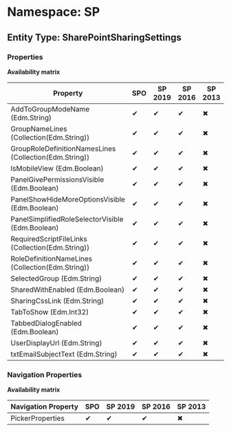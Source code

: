 # Namespace: SP

## Entity Type: SharePointSharingSettings

### Properties

**Availability matrix**

Property | SPO | SP 2019 | SP 2016 | SP 2013
----------|-----|---------|---------|--------
AddToGroupModeName (Edm.String) | ✔ | ✔ | ✔ | ✖
GroupNameLines (Collection(Edm.String)) | ✔ | ✔ | ✔ | ✖
GroupRoleDefinitionNamesLines (Collection(Edm.String)) | ✔ | ✔ | ✔ | ✖
IsMobileView (Edm.Boolean) | ✔ | ✔ | ✔ | ✖
PanelGivePermissionsVisible (Edm.Boolean) | ✔ | ✔ | ✔ | ✖
PanelShowHideMoreOptionsVisible (Edm.Boolean) | ✔ | ✔ | ✔ | ✖
PanelSimplifiedRoleSelectorVisible (Edm.Boolean) | ✔ | ✔ | ✔ | ✖
RequiredScriptFileLinks (Collection(Edm.String)) | ✔ | ✔ | ✔ | ✖
RoleDefinitionNameLines (Collection(Edm.String)) | ✔ | ✔ | ✔ | ✖
SelectedGroup (Edm.String) | ✔ | ✔ | ✔ | ✖
SharedWithEnabled (Edm.Boolean) | ✔ | ✔ | ✔ | ✖
SharingCssLink (Edm.String) | ✔ | ✔ | ✔ | ✖
TabToShow (Edm.Int32) | ✔ | ✔ | ✔ | ✖
TabbedDialogEnabled (Edm.Boolean) | ✔ | ✔ | ✔ | ✖
UserDisplayUrl (Edm.String) | ✔ | ✔ | ✔ | ✖
txtEmailSubjectText (Edm.String) | ✔ | ✔ | ✔ | ✖

### Navigation Properties

**Availability matrix**

Navigation Property | SPO | SP 2019 | SP 2016 | SP 2013
----------|-----|---------|---------|--------
PickerProperties | ✔ | ✔ | ✔ | ✖

